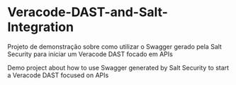 # Veracode-DAST-and-Salt-Integration

Projeto de demonstração sobre como utilizar o Swagger gerado pela Salt Security para iniciar um Veracode DAST focado em APIs

Demo project about how to use Swagger generated by Salt Security to start a Veracode DAST focused on APIs